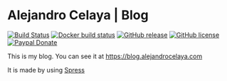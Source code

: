 Alejandro Celaya | Blog
=======================

[![Build Status](https://img.shields.io/travis/acelaya/blog.alejandrocelaya.com.svg?style=flat-square)](https://travis-ci.org/acelaya/blog.alejandrocelaya.com)
[![Docker build status](https://img.shields.io/docker/build/acelaya/blog.svg?style=flat-square)](https://hub.docker.com/r/acelaya/blog/)
[![GitHub release](https://img.shields.io/github/tag/acelaya/blog.alejandrocelaya.com.svg?style=flat-square)](https://github.com/acelaya/blog.alejandrocelaya.com/releases)
[![GitHub license](https://img.shields.io/github/license/acelaya/blog.alejandrocelaya.com.svg?style=flat-square)](https://github.com/acelaya/blog.alejandrocelaya.com/blob/master/LICENSE)
[![Paypal Donate](https://img.shields.io/badge/Donate-paypal-blue.svg?style=flat-square&logo=paypal&colorA=cccccc)](https://acel.me/donate)

This is my blog. You can see it at https://blog.alejandrocelaya.com

It is made by using [Spress](http://spress.yosymfony.com)
